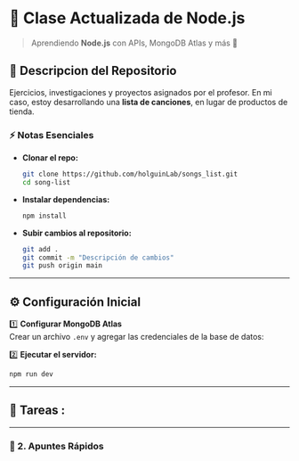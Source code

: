 # 🎵 **Clase Actualizada de Node.js**  

> Aprendiendo **Node.js** con APIs, MongoDB Atlas y más 🚀  


## 📂 **Descripcion del Repositorio**  

Ejercicios, investigaciones y proyectos asignados por el profesor. En mi caso, estoy desarrollando una **lista de canciones**, en lugar de productos de tienda.  



### ⚡ Notas Esenciales  
- **Clonar el repo:**  
  ```bash
  git clone https://github.com/holguinLab/songs_list.git
  cd song-list
  ```  
- **Instalar dependencias:**  
  ```bash
  npm install
  ```  
- **Subir cambios al repositorio:**  
  ```bash
  git add .
  git commit -m "Descripción de cambios"
  git push origin main
  ```  

---

## ⚙️ **Configuración Inicial**  


1️⃣ **Configurar MongoDB Atlas**  
Crear un archivo `.env` y agregar las credenciales de la base de datos:  

2️⃣ **Ejecutar el servidor:**  
```bash
npm run dev
```  

---





## 📓 Tareas :


---



### 📝 2. Apuntes Rápidos  


